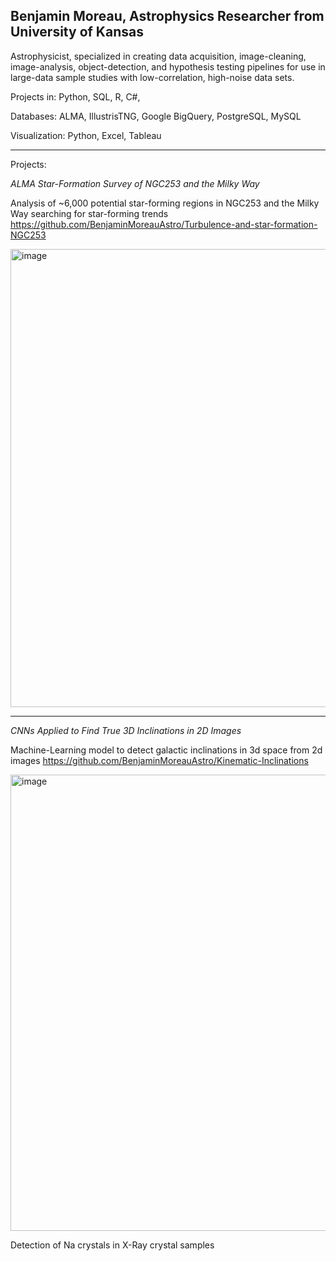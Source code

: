 ## Benjamin Moreau, Astrophysics Researcher from University of Kansas

Astrophysicist, specialized in creating data acquisition, image-cleaning, image-analysis, object-detection, and hypothesis testing pipelines for use in large-data sample studies with low-correlation, high-noise data sets.

Projects in:   Python, SQL, R, C#,

Databases:     ALMA, IllustrisTNG, Google BigQuery, PostgreSQL, MySQL

Visualization: Python, Excel, Tableau


__________________________________________________________________________________________________________________________

Projects:

_ALMA Star-Formation Survey of NGC253 and the Milky Way_

Analysis of ~6,000 potential star-forming regions in NGC253 and the Milky Way searching for star-forming trends
https://github.com/BenjaminMoreauAstro/Turbulence-and-star-formation-NGC253

<img width="1179" height="733" alt="image" src="https://github.com/user-attachments/assets/2d452624-07d5-4782-b3de-59f656e3b726" />


__________________________________________________________________________________________________________________________

_CNNs Applied to Find True 3D Inclinations in 2D Images_

Machine-Learning model to detect galactic inclinations in 3d space from 2d images
https://github.com/BenjaminMoreauAstro/Kinematic-Inclinations

<img width="980" height="730" alt="image" src="https://github.com/user-attachments/assets/c0e154f8-0f26-47b0-add9-7d6101e4a54e" />


Detection of Na crystals in X-Ray crystal samples 






<!--
**BenjaminMoreauAstro/BenjaminMoreauAstro** is a ✨ _special_ ✨ repository because its `README.md` (this file) appears on your GitHub profile.

Here are some ideas to get you started:

- 🔭 I’m currently working on ...
- 🌱 I’m currently learning ...
- 👯 I’m looking to collaborate on ...
- 🤔 I’m looking for help with ...
- 💬 Ask me about ...
- 📫 How to reach me: ...
- 😄 Pronouns: ...
- ⚡ Fun fact: ...
-->

